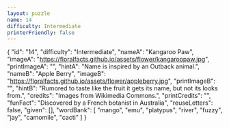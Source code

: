 ```yaml
---
layout: puzzle
name: 14
difficulty: Intermediate
printerFriendly: false
---
```

{
    "id": "14",
    "difficulty": "Intermediate",
    "nameA": "Kangaroo Paw",
    "imageA": "https://floralfacts.github.io/assets/flower/kangaroopaw.jpg",
    "printImageA": "",
    "hintA": "Name is inspired by an Outback animal.",
    "nameB": "Apple Berry",
    "imageB": "https://floralfacts.github.io/assets/flower/appleberry.jpg",
    "printImageB": "",
    "hintB": "Rumored to taste like the fruit it gets its name, but not its looks from.",
    "credits": "Images from Wikimedia Commons.",
    "printCredits": "",
    "funFact": "Discovered by a French botanist in Australia",
    "reuseLetters": false,
    "given": [],
    "wordBank": [
        "mango",
        "emu",
        "platypus",
        "river",
        "fuzzy",
        "jay",
        "camomile",
        "cacti"
    ]
}
